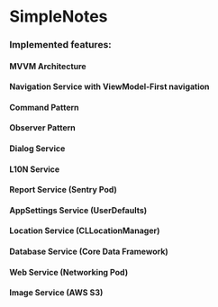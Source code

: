 # SimpleNotes

### Implemented features:

#### MVVM Architecture
#### Navigation Service with ViewModel-First navigation
#### Command Pattern
#### Observer Pattern
#### Dialog Service
#### L10N Service
#### Report Service (Sentry Pod)
#### AppSettings Service (UserDefaults)
#### Location Service (CLLocationManager)
#### Database Service (Core Data Framework)
#### Web Service (Networking Pod)
#### Image Service (AWS S3)
